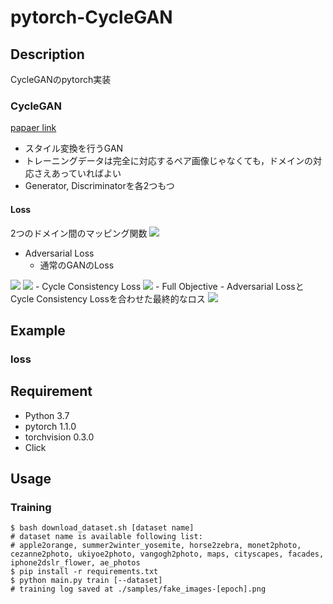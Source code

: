 # pytorch-CycleGAN
## Description
CycleGANのpytorch実装

### CycleGAN
[papaer link](https://arxiv.org/abs/1703.10593)
- スタイル変換を行うGAN
- トレーニングデータは完全に対応するペア画像じゃなくても，ドメインの対応さえあっていればよい
- Generator, Discriminatorを各2つもつ

#### Loss
2つのドメイン間のマッピング関数
<img src="https://latex.codecogs.com/gif.latex?G:X&space;\rightarrow&space;Y,&space;F:Y&space;\rightarrow&space;X">
- Adversarial Loss
  - 通常のGANのLoss
<img src="https://latex.codecogs.com/gif.latex?\min_{G}\max_{D_Y}\mathcal{L}_{GAN}(G,&space;D_Y,&space;X,&space;Y)&space;=&space;\mathbb{E}_{y&space;\sim&space;p_{data}(y)}[&space;\log{D_Y(y)}]&space;&plus;&space;\mathbb{E}_{x&space;\sim&space;p_{data}(x)}[\log{1-D_Y(G(x))}]">
<img src="https://latex.codecogs.com/gif.latex?\min_{F}\max_{D_X}\mathcal{L}_{GAN}(F,&space;D_X,&space;X,&space;Y)&space;=&space;\mathbb{E}_{x&space;\sim&space;p_{data}(x)}[&space;\log{D_X(x)}]&space;&plus;&space;\mathbb{E}_{y&space;\sim&space;p_{data}(y)}[\log{1-D_X(F(y))}]">
- Cycle Consistency Loss
<img src="https://latex.codecogs.com/gif.latex?{\mathcal{L}_{cyc}(G,&space;F)&space;=&space;\mathbb{E}_{x&space;\sim&space;p_{data}(x)}||F(G(x))&space;-&space;x||_1&space;&plus;&space;\mathbb{E}_{y&space;\sim&space;p_{data}(y)}||G(F(y))&space;-&space;y||_1&space;}">
- Full Objective
  - Adversarial LossとCycle Consistency Lossを合わせた最終的なロス
<img src="https://latex.codecogs.com/gif.latex?\mathcal{L}(G,&space;F,&space;D_X,&space;D_Y)&space;=&space;\mathcal{L}_{GAN}(G,&space;D_Y,&space;X,&space;Y)&space;&plus;&space;\mathcal{L}_{GAN}(F,&space;D_X,&space;Y,&space;X)&space;&plus;&space;\lambda&space;\mathcal{L}_{cyc}(G,&space;F)">


## Example
### loss


## Requirement
- Python 3.7
- pytorch 1.1.0
- torchvision 0.3.0
- Click

## Usage
### Training
```
$ bash download_dataset.sh [dataset name]
# dataset name is available following list:
# apple2orange, summer2winter_yosemite, horse2zebra, monet2photo, cezanne2photo, ukiyoe2photo, vangogh2photo, maps, cityscapes, facades, iphone2dslr_flower, ae_photos
$ pip install -r requirements.txt 
$ python main.py train [--dataset]
# training log saved at ./samples/fake_images-[epoch].png
```
